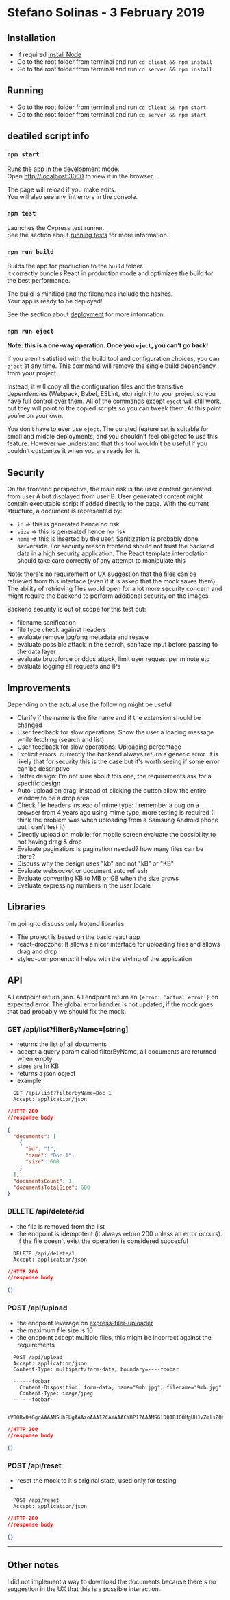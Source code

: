 # Stefano Solinas - 3 February 2019

## Installation
- If required [install Node](https://nodejs.org/en/)
- Go to the root folder from terminal and run `cd client && npm install`
- Go to the root folder from terminal and run `cd server && npm install`


## Running
- Go to the root folder from terminal and run `cd client && npm start`
- Go to the root folder from terminal and run `cd server && npm start`


## deatiled script info
### `npm start`
Runs the app in the development mode.<br>
Open [http://localhost:3000](http://localhost:3000) to view it in the browser.

The page will reload if you make edits.<br>
You will also see any lint errors in the console.

### `npm test`

Launches the Cypress test runner.<br>
See the section about [running tests](https://docs.cypress.io/guides/getting-started/testing-your-app.html) for more information.

### `npm run build`

Builds the app for production to the `build` folder.<br>
It correctly bundles React in production mode and optimizes the build for the best performance.

The build is minified and the filenames include the hashes.<br>
Your app is ready to be deployed!

See the section about [deployment](https://facebook.github.io/create-react-app/docs/deployment) for more information.

### `npm run eject`

**Note: this is a one-way operation. Once you `eject`, you can’t go back!**

If you aren’t satisfied with the build tool and configuration choices, you can `eject` at any time. This command will remove the single build dependency from your project.

Instead, it will copy all the configuration files and the transitive dependencies (Webpack, Babel, ESLint, etc) right into your project so you have full control over them. All of the commands except `eject` will still work, but they will point to the copied scripts so you can tweak them. At this point you’re on your own.

You don’t have to ever use `eject`. The curated feature set is suitable for small and middle deployments, and you shouldn’t feel obligated to use this feature. However we understand that this tool wouldn’t be useful if you couldn’t customize it when you are ready for it.

## Security
On the frontend perspective, the main risk is the user content generated from user A but displayed from user B. User generated content might contain executable script if added directly to the page.
With the current structure, a document is represented by:
- `id` => this is generated hence no risk
- `size` => this is generated hence no risk
- `name` => this is inserted by the user. Sanitization is probably done serverside. For security reason frontend should not trust the backend data in a high security application. The React template interpolation should take care correctly of any attempt to manipulate this

Note: there's no requirement or UX suggestion that the files can be retrieved from this interface (even if it is asked that the mock saves them). The ability of retrieving files would open for a lot more security concern and might require the backend to perform additional security on the images.

Backend security is out of scope for this test but:
- filename sanification
- file type check against headers
- evaluate remove jpg/png metadata and resave
- evaluate possible attack in the search, sanitaze input before passing to the data layer
- evaluate brutoforce or ddos attack, limit user request per minute etc
- evaluate logging all requests and IPs

## Improvements
Depending on the actual use the following might be useful
- Clarify if the name is the file name and if the extension should be changed
- User feedback for slow operations: Show the user a loading message while fetching (search and list)
- User feedback for slow operations: Uploading percentage
- Explicit errors: currently the backend always return a generic error. It is likely that for security this is the case but it's worth seeing if some error can be descriptive
- Better design: I'm not sure about this one, the requirements ask for a specific design
- Auto-upload on drag: instead of clicking the button allow the entire window to be a drop area
- Check file headers instead of mime type: I remember a bug on a browser from 4 years ago using mime type, more testing is required (I think the problem was when uploading from a Samsung Android phone but I can't test it)
- Directly upload on mobile: for mobile screen evaluate the possibility to not having drag & drop
- Evaluate pagination: Is pagination needed? how many files can be there?
- Discuss why the design uses "kb" and not "kB" or "KB"
- Evaluate websocket or document auto refresh
- Evaluate converting KB to MB or GB when the size grows
- Evaluate expressing numbers in the user locale

## Libraries
I'm going to discuss only frotend libraries
- The project is based on the basic react app
- react-dropzone: It allows a nicer interface for uploading files and allows drag and drop
- styled-components: it helps with the styling of the application

## API
All endpoint return json. All endpoint return an `{error: 'actual error'}` on expected error.
The global error handler is not updated, if the mock goes that bad probably we should fix the mock.

### GET /api/list?filterByName=[string]
- returns the list of all documents
- accept a query param called filterByName, all documents are returned when empty
- sizes are in KB
- returns a json object
- example
```
  GET /api/list?filterByName=Doc 1
  Accept: application/json
```
``` JSON
//HTTP 200
//response body

{
  "documents": [
    {
      "id": "1",
      "name": "Doc 1",
      "size": 600
    }
  ],
  "documentsCount": 1,
  "documentsTotalSize": 600
}
```

### DELETE /api/delete/:id
- the file is removed from the list
- the endpoint is idempotent (it always return 200 unless an error occurs). If the file doesn't exist the operation is considered succesful

```
  DELETE /api/delete/1
  Accept: application/json
```
``` JSON
//HTTP 200
//response body

{}
```

### POST /api/upload
- the endpoint leverage on [express-filer-uploader](https://www.npmjs.com/package/express-fileupload)
- the maximum file size is 10
- the endpoint accept multiple files, this might be incorrect against the requirements
```
  POST /api/upload
  Accept: application/json
  Content-Type: multipart/form-data; boundary=----foobar

  ------foobar
    Content-Disposition: form-data; name="9mb.jpg"; filename="9mb.jpg"
    Content-Type: image/jpeg
  ------foobar--

  iVBORw0KGgoAAAANSUhEUgAAAzoAAAI2CAYAAACYBP17AAAMSGlDQ1BJQ0MgUHJvZmlsZQAASImVVwdYU8kWnltSSWiBCEgJvYlSpEsJoUUQkCrYCEkgocSYEETsyqKCaxcRsKGrIoquBRA79rIodtfyUBaVlXWxYEPlTQro6vfe...
```
``` JSON
//HTTP 200
//response body

{}
```

### POST /api/reset
- reset the mock to it's original state, used only for testing
- 
```
  POST /api/reset
  Accept: application/json
```
``` JSON
//HTTP 200
//response body

{}
```

---
## Other notes
I did not implement a way to download the documents because there's no suggestion in the UX that this is a possible interaction.